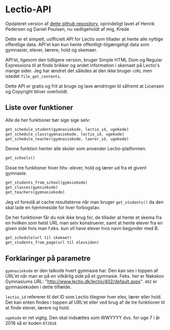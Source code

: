 # Lectio-API

Opdateret version af [dette github repository](https://github.com/HSPDev/lectio), oprindeligt lavet af Henrik Pedersen
og Daniel Poulsen, nu vedligeholdt af mig, Krede

Dette er et simpelt, uofficielt API for Lectio som tillader at hente alle nyttige offentlige data.
API'et kan kun hente offentligt-tilgængeligt data som gymnasier, elever, lærere, hold og skemaer.

API'et, ligesom den tidligere version, bruger Simple HTML Dom og Regular Expressions til at finde brikker og andet information i skemaet på Lectio's mange sider.
Jeg har ændret det således at den ikke bruger `cURL` men istedet `file_get_contents`.

Dette API er gratis og frit at bruge og lave ændringer til såfremt at Licensen og Copyright bliver overholdt.

## Liste over funktioner

Alle de her funktioner bør sige sige selv:
```php
get_schedule_student(gymnasiekode, lectio_id, ugekode)
get_schedule_class(gymnasiekode, lectio_id, ugekode)
get_schedule_teacher(gymnasiekode, laerer_id, ugekode)
```

Denne funktion henter alle skoler som anvender Lectio-platformen.
```php
get_schools()
```
  
Disse tre funktioner hiver hhv. elever, hold og lærer ud fra et givent gymnasie.
```php
get_students_from_school(gymsiekode)
get_classes(gymsiekode)
get_teachers(gymnasiekode)
```
Jeg vil foreslå at cache resultaterne når man bruger `get_students()` da den skal lade en hjemmeside for hver forbogstav. 

De her funktioner får du nok ikke brug for, de tillader at hente et skema fra en hvilken som helst URL
man selv konstruerer, samt at hente elever fra en given side hvis man f.eks. kun vil have elever
hvis navn begynder med B.
```php
get_schedule(url til skemaet)
get_students_from_page(url til elevsiden)
```

## Forklaringer på parametre
`gymnasiekode` er den talkode hvert gymnasie har. Den kan ses i toppen af URL'et når man er på en 
vilkårlig side på et gymnasie.
Feks. her er Nakskov Gymnasiums URL: "http://www.lectio.dk/lectio/402/default.aspx".
`402` er gymnasiekoden i dette tilfælde.

`lectio_id` refererer til det ID som Lectio tilegner hver elev, lærer eller hold. Det kan enten findes i toppen af URL'et eller ved brug af de tre funktioner til at finde elever, lærere og hold.

`ugekode` er ret vigtig. Den skal indsættes som WWYYYY dvs. for uge 7 i år 2018 så er koden `072018`
